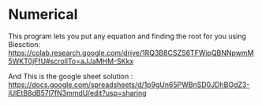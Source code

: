 
# Numerical
This program lets you put any equation and finding the root for you using Biesction:
https://colab.research.google.com/drive/1RQ3B8CSZS6TFWipQBNNpwmM5WKT0jFfU#scrollTo=aJJaMHM-SKkx


And This is the google sheet solution :
https://docs.google.com/spreadsheets/d/1p9gUn65PWBnSD0JDhBOdZ3-iUlEtB8dB57l7fN3mmdU/edit?usp=sharing
